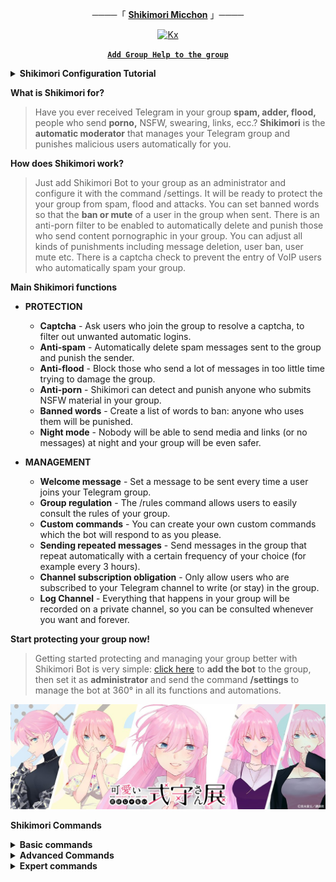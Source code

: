<div align="center"> 

────「 **[Shikimori Micchon](https://github.com/ikx7a/Shikimori-San)** 」────

[![Kx](https://github.com/ikx7a/ShikimoriixBot/blob/main/Assets/Shikimori.png)](https://github.com/ikx7a/ShikimoriixBot)

<a href="https://t.me/ShikimoriixBot?startgroup=start"><b> `Add Group Help to the group` </b></a>

</div>

<details> 
<summary><b> Shikimori Configuration Tutorial </b></summary>

1. The first thing to do is to add **Shikimori to your group!**
2. Now for let me work correctly, you need to make me Admin of your Group!

**To do that, follow this easy steps:**
- Go to your group
- Press the Group's name
- Press Modify
- Press on Administrator
- Press Add Administrator
- Press the Magnifying Glass
- Search `@ShikimoriixBot`
- Confirm

3. Now the Bot is ready to use!
> Using the `/settings` command you have at your disposal a series of things that can be modified how you prefer, as required for your group.

4. To conclude, I explain you how to use the Bot's basic commands, for the basilar management of the group's users.

- `/ban` expels a user from the group without giving him the possibility to rejoin with the group's link
- `/mute` allows a user to read, but not to write messages in the group
- `/kick` expels a user of the group but with the possibility to rejoin with the group's link
- `/unban` used on a banned user, gives him the possibility to rejoin with the group's link
- `/info` shows all the infos of the choosed user
- `/staff` shows the complete list of the Group's staff

5. In conclusion I would point out the command `/reload` that will update the group's Admin list.

> ***For example** if you add or remove an Admin, remember to use this command or the bot will not notice this change.*

Thank for following the tutorial and have fun using the Bot!

</details>

**What is Shikimori for?**
> Have you ever received Telegram in your group **spam, adder, flood,** people who send **porno,** NSFW, swearing, links, ecc.?
**Shikimori** is the **automatic moderator** that manages your Telegram group and punishes malicious users automatically for you.

**How does Shikimori work?**
> Just add Shikimori Bot to your group as an administrator and configure it with the command /settings. It will be ready to protect the your group from spam, flood and attacks.
You can set banned words so that the **ban or mute** of a user in the group when sent.
There is an anti-porn filter to be enabled to automatically delete and punish those who send content pornographic in your group.
You can adjust all kinds of punishments including message deletion, user ban, user mute etc.
There is a captcha check to prevent the entry of VoIP users who automatically spam your group.

**Main Shikimori functions**

 - **PROTECTION**
   - **Captcha** - Ask users who join the group to resolve a captcha, to filter out unwanted automatic logins.
   - **Anti-spam** - Automatically delete spam messages sent to the group and punish the sender.
   - **Anti-flood** - Block those who send a lot of messages in too little time trying to damage the group.
   - **Anti-porn** - Shikimori can detect and punish anyone who submits NSFW material in your group.
   - **Banned words** - Create a list of words to ban: anyone who uses them will be punished.
   - **Night mode** - Nobody will be able to send media and links (or no messages) at night and your group will be even safer.

- **MANAGEMENT**
  - **Welcome message** - Set a message to be sent every time a user joins your Telegram group.
  - **Group regulation** - The /rules command allows users to easily consult the rules of your group.
  - **Custom commands** - You can create your own custom commands which the bot will respond to as you please.
  - **Sending repeated messages** - Send messages in the group that repeat automatically with a certain frequency of your choice (for example every 3 hours).
  - **Channel subscription obligation** - Only allow users who are subscribed to your Telegram channel to write (or stay) in the group.
  - **Log Channel** - Everything that happens in your group will be recorded on a private channel, so you can be consulted whenever you want and forever.

**Start protecting your group now!**
> Getting started protecting and managing your group better with Shikimori Bot is very simple: [click here](https://t.me/ShikimoriixBot?startgroup=start) to **add the bot** to the group, then set it as **administrator** and send the command **/settings** to manage the bot at 360° in all its functions and automations.

[![Shikimori](https://github.com/ikx7a/ShikimoriixBot/blob/main/Assets/Shikimori_1.jpg)](https://github.com/ikx7a/ShikimoriixBot)

**Shikimori Commands**

<details> 
<summary><b> Basic commands </summary>

- 👮🏻 Available to Admins&Moderators
- 🕵🏻 Available to Admins </b>

- 👮🏻 `/reload` updates the Admins list and their privileges
- 🕵🏻 `/settings` lets you manage all the Bot settings in a group
- 👮🏻 `/ban` lets you ban a user from the group without giving him the possibility to join again using the link of the group
- 👮🏻 `/mute` puts a user in *read-only* mode. He can read but he can't send any messages
- 👮🏻 `/kick` bans a user from the group, giving him the possibility to join again with the link of the group
- 👮🏻 `/unban` lets you remove a user from group's blacklist, giving them the possibility to join again with the link of the group
- 👮🏻 `/info` gives information about a user
- 👮🏻 `/infopvt` is the same of `/info`, but sends infos in private chat
- ◽️ `/staff` gives the complete List of group Staff

</details>
<details> 
<summary><b> Advanced Commands </summary>

- 🕵🏻 Available to Admins
- 👮🏻 Available to Admins&Moderators
- 🛃 Available to Admins&Cleaners </b>

**WARN MANAGEMENT**
- 👮🏻  `/warn` adds a warn to the user
- 👮🏻  `/unwarn` removes a warn to the user
- 👮🏻  `/warns` lets you see and manage user warns
- 🕵🏻  `/delwarn` deletes the message and add a warn to the user

- 🛃 `/del` deletes the selected message
- 🛃 `/logdel` deletes the selected message and sends it to the Log Channel

- ◽️ `/me` sends in private chat a message with his own infos, group infos, warns received, rules of the group, banned words list...

- 🕵🏻 /send permits to send a post using [HTML](https://github.com/ikx7a/ShikimoriixBot/tree/main/HTML) in the group, through the Bot
  > ➡️ *Example*: /send Hello World!

- 👮🏻  `/intervention` lets you request the intervention of a member of Official Bot Support, who will join the group as soon as possible

</details>
<details> 
<summary><b> Expert commands </summary>

- 👥 Available to all users
- 👮🏻 Available to Admins&Moderators
- 🕵🏻 Available to Admins </b>

- 👥 `/geturl`, by replying to a message (via reply) and writing this command, you receive the link that refers directly to that message.

- 🕵🏻 `/inactives` [days] sends in private chat the list of users who have not sent a message in the last [days], with the possibility of punish them.

**Pinned Messages**
- 🕵🏻 `/pin` [message] sends the message through the Bot and pins it.
- 🕵🏻 `/pin` pins the message in reply.
- 🕵🏻 `/editpin` [message] edits the current pinned message (if sent from the Bot).
- 🕵🏻 `/delpin` removes the pinned message.
- 🕵🏻 `/repin` removes and pins again the current pinned message, with notification!
- 👥 `/pinned` refers to the current pinned message.

- 🕵🏻 `/list` sends in private chat the list of users of the group with the number of messages sent by them
- 🕵🏻 `/list` roles sends in private chat the list of all the special roles assigned to users
- 🕵🏻 `/graphic` sends a graph showing the trend of the group members.
- 🕵🏻 `/trend` sends the group's growth statistics.

</details>
